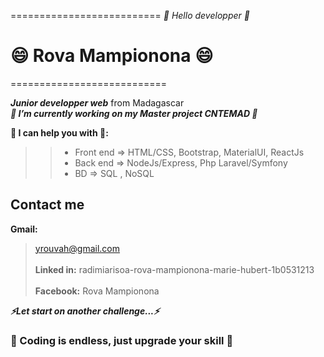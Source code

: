 ==========================
  *👋 Hello developper 👋* 
#  😄 Rova Mampionona 😄
===========================

***Junior developper web*** from Madagascar  
***🔭 I’m currently working on my Master project  CNTEMAD 🔭*** 


**🌱 I can help you with 📄:**  
>> - Front end => HTML/CSS, Bootstrap, MaterialUI, ReactJs   
>> - Back end => NodeJs/Express, Php Laravel/Symfony  
>> - BD => SQL , NoSQL  

## Contact me
**Gmail:**
 > yrouvah@gmail.com <br>  
**Linked in:**
 > radimiarisoa-rova-mampionona-marie-hubert-1b0531213 <br>  
**Facebook:**
 > Rova Mampionona <br>  

***⚡Let start on another challenge...⚡***

### 📄 Coding is endless, just upgrade your skill 📄 ###
